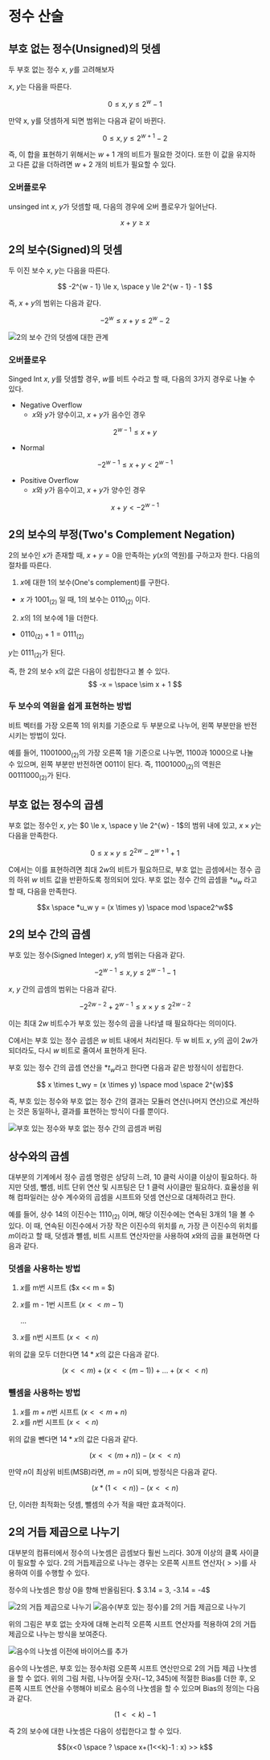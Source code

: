 # 정수 산술

## 부호 없는 정수(Unsigned)의 덧셈

두 부호 없는 정수 $x$, $y$를 고려해보자

$x$, $y$는 다음을 따른다.

$$ 0 \le x, y \le 2^w - 1 $$

만약 x, y를 덧셈하게 되면 범위는 다음과 같이 바뀐다.

$$ 0 \le x, y \le 2^{w+1} - 2 $$

즉, 이 합을 표현하기 위해서는 $w + 1$ 개의 비트가 필요한 것이다. 또한 이 값을 유지하고 다른 값을 더하려면 $w + 2$ 개의 비트가 필요할 수 있다.

### 오버플로우

unsinged int $x$, $y$가 덧셈할 때, 다음의 경우에 오버 플로우가 일어난다.

$$ x + y \ge x$$

## 2의 보수(Signed)의 덧셈

두 이진 보수 $x$, $y$는 다음을 따른다.

$$ -2^{w - 1} \le x, \space y \le 2^{w - 1} - 1 $$

즉, $x + y$의 범위는 다음과 같다.

$$ -2^w \le x + y \le 2^{w} -2 $$

![2의 보수 간의 덧셈에 대한 관계](./static//img1.PNG)

### 오버플로우

Singed Int $x$, $y$를 덧셈할 경우, $w$를 비트 수라고 할 때, 다음의 3가지 경우로 나눌 수 있다.

-   Negative Overflow
    -   $x$와 $y$가 양수이고, $x + y$가 음수인 경우

$$ 2^{w - 1} \le x + y $$

-   Normal

$$ -2^{w - 1} \le x + y \lt 2^{w - 1} $$

-   Positive Overflow
    -   $x$와 $y$가 음수이고, $x + y$가 양수인 경우

$$ x + y \lt -2^{w - 1}$$

## 2의 보수의 부정(Two's Complement Negation)

2의 보수인 $x$가 존재할 때, $x + y = 0$을 만족하는 $y$($x$의 역원)를 구하고자 한다. 다음의 절차를 따른다.

1. $x$에 대한 1의 보수(One's complement)를 구한다.

-   $x$ 가 $1001_{(2)}$ 일 때, 1의 보수는 $0110_{(2)}$ 이다.

2. $x$의 1의 보수에 1을 더한다.

-   $0110_{(2)} + 1 = 0111_{(2)}$

$y$는 $0111_{(2)}$가 된다.

즉, 한 2의 보수 x의 값은 다음이 성립한다고 볼 수 있다.
$$ -x = \space \sim x + 1 $$

### 두 보수의 역원을 쉽게 표현하는 방법

비트 벡터를 가장 오른쪽 1의 위치를 기준으로 두 부분으로 나누어, 왼쪽 부분만을 반전시키는 방법이 있다.

예를 들어, $11001000_{(2)}$의 가장 오른쪽 1을 기준으로 나누면, $1100$과 $1000$으로 나눌 수 있으며, 왼쪽 부분만 반전하면 $0011$이 된다. 즉, $11001000_{(2)}$의 역원은 $00111000_{(2)}$가 된다.

## 부호 없는 정수의 곱셈

부호 없는 정수인 $x$, $y$는 $0 \le x, \space y \le 2^{w} - 1$의 범위 내에 있고, $x \times y$는 다음을 만족한다.

$$0 \le x \times y \le 2^{2w} - 2^{w + 1} + 1$$

C에서는 이를 표현하려면 최대 $2w$의 비트가 필요하므로, 부호 없는 곱셈에서는 정수 곱의 하위 $w$ 비트 값을 반환하도록 정의되어 있다. 부호 없는 정수 간의 곱셈을 $*u_w$ 라고 할 때, 다음을 만족한다.

$$x \space *u_w y = (x \times y) \space mod \space2^w$$



## 2의 보수 간의 곱셈
부호 있는 정수(Signed Integer) $x$, $y$의 범위는 다음과 같다.

$$-2^{w-1} \le x, y \le 2^{w - 1} - 1$$

$x$, $y$ 간의 곱셈의 범위는 다음과 같다.

$$-2^{2w - 2} + 2^{w - 1} \le x \times y \le 2^{2w - 2}$$

이는 최대 $2w$ 비트수가 부호 있는 정수의 곱을 나타낼 때 필요하다는 의미이다.

C에서는 부호 있는 정수 곱셈은 $w$ 비트 내에서 처리된다. 두 w 비트 $x$, $y$의 곱이 $2w$가 되더라도, 다시 $w$ 비트로 줄여서 표현하게 된다.

 부호 있는 정수 간의 곱셈 연산을 $*t_w$라고 한다면 다음과 같은 방정식이 성립한다.

$$ x \times t_wy = (x \times y) \space mod \space 2^{w}$$

즉, 부호 있는 정수와 부호 없는 정수 간의 결과는 모듈러 연산(나머지 연산)으로 계산하는 것은 동일하나, 결과를 표현하는 방식이 다를 뿐이다.

![부호 있는 정수와 부호 없는 정수 간의 곱셈과 버림](./static//img5.png)

## 상수와의 곱셈

대부분의 기계에서 정수 곱셈 명령은 상당히 느려, 10 클럭 사이클 이상이 필요하다. 하지만 덧셈, 뺄셈, 비트 단위 연산 및 시프팅은 단 1 클럭 사이클만 필요하다. 효율성을 위해 컴파일러는 상수 계수와의 곱셈을 시프트와 덧셈 연산으로 대체하려고 한다.

예를 들어, 상수 14의 이진수는 $1110_{(2)}$ 이며, 해당 이진수에는 연속된 3개의 $1$을 볼 수 있다. 이 때, 연속된 이진수에서 가장 작은 이진수의 위치를 $n$, 가장 큰 이진수의 위치를 $m$이라고 할 때, 덧셈과 뺼셈, 비트 시프트 연산자만을 사용하여 $x$와의 곱을 표현하면 다음과 같다.

### 덧셈을 사용하는 방법
1. $x$를 m번 시프트 ($x << m = $)
2. $x$를 m - 1번 시프트 ($x << m - 1$)

    ...

3. $x$를 n번 시프트 ($x << n$)

위의 값을 모두 더한다면 $14 * x$의 값은 다음과 같다.

$$(x << m) + (x << (m - 1)) + ... + (x << n)$$

### 뺼셈을 사용하는 방법
1. $x$를 $m + n$번 시프트 ($x << m + n$)
2. $x$를 $n$번 시프트 ($x << n$)

위의 값을 뺀다면 $14 * x$의 값은 다음과 같다.

$$(x << (m + n)) - (x << n)$$

만약 $n$이 최상위 비트(MSB)라면, $m = n$이 되며, 방정식은 다음과 같다.

$$(x * (1 << n)) - (x << n)$$

단, 이러한 최적화는 덧셈, 뺄셈의 수가 적을 때만 효과적이다.

## 2의 거듭 제곱으로 나누기

대부분의 컴퓨터에서 정수의 나눗셈은 곱셈보다 훨씬 느리다. 30개 이상의 클록 사이클이 필요할 수 있다. 2의 거듭제곱으로 나누는 경우는 오른쪽 시프트 연산자($>>$)를 사용하여 이를 수행할 수 있다.

정수의 나눗셈은 항상 0을 향해 반올림된다. $ 3.14 = 3, -3.14 = -4$

![2의 거듭 제곱으로 나누기](./static//img2.png)
![음수(부호 있는 정수)를 2의 거듭 제곱으로 나누기](./static//img3.PNG)

위의 그림은 부호 없는 숫자에 대해 논리적 오른쪽 시프트 연산자를 적용하여 2의 거듭제곱으로 나누는 방식을 보여준다.

![음수의 나눗셈 이전에 바이어스를 추가](./static//img4.PNG)

음수의 나눗셈은, 부호 있는 정수처럼 오른쪽 시프트 연산만으로 2의 거듭 제곱 나눗셈을 할 수 없다. 위의 그림 처럼, 나누어질 숫자($-12,345$)에 적절한 Bias를 더한 후, 오른쪽 시프트 연산을 수행해야 비로소 음수의 나눗셈을 할 수 있으며 Bias의 정의는 다음과 같다.

$$(1 << k) - 1$$

즉 2의 보수에 대한 나눗셈은 다음이 성립한다고 할 수 있다.

$$(x<0 \space ? \space x+(1<<k)-1 : x) >> k$$

